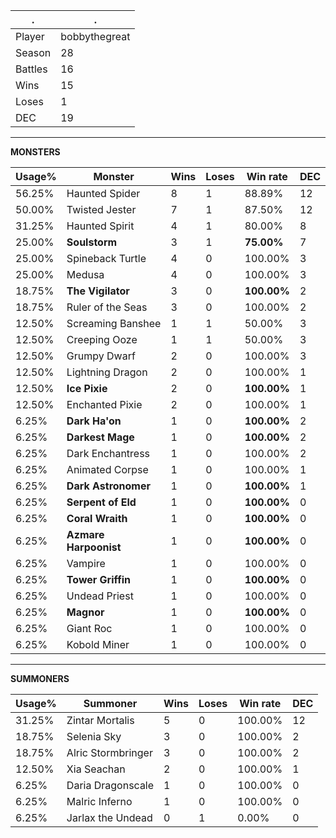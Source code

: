 .|.
|-|-
Player|bobbythegreat
Season|28
Battles|16
Wins|15
Loses|1
DEC|19

---
**MONSTERS**

Usage%|Monster|Wins|Loses|Win rate|DEC|
-|-|-|-|-|-|
56.25%|Haunted Spider|8|1|88.89%|12|
50.00%|Twisted Jester|7|1|87.50%|12|
31.25%|Haunted Spirit|4|1|80.00%|8|
25.00%|**Soulstorm**|3|1|**75.00%**|7|
25.00%|Spineback Turtle|4|0|100.00%|3|
25.00%|Medusa|4|0|100.00%|3|
18.75%|**The Vigilator**|3|0|**100.00%**|2|
18.75%|Ruler of the Seas|3|0|100.00%|2|
12.50%|Screaming Banshee|1|1|50.00%|3|
12.50%|Creeping Ooze|1|1|50.00%|3|
12.50%|Grumpy Dwarf|2|0|100.00%|3|
12.50%|Lightning Dragon|2|0|100.00%|1|
12.50%|**Ice Pixie**|2|0|**100.00%**|1|
12.50%|Enchanted Pixie|2|0|100.00%|1|
6.25%|**Dark Ha'on**|1|0|**100.00%**|2|
6.25%|**Darkest Mage**|1|0|**100.00%**|2|
6.25%|Dark Enchantress|1|0|100.00%|2|
6.25%|Animated Corpse|1|0|100.00%|1|
6.25%|**Dark Astronomer**|1|0|**100.00%**|1|
6.25%|**Serpent of Eld**|1|0|**100.00%**|0|
6.25%|**Coral Wraith**|1|0|**100.00%**|0|
6.25%|**Azmare Harpoonist**|1|0|**100.00%**|0|
6.25%|Vampire|1|0|100.00%|0|
6.25%|**Tower Griffin**|1|0|**100.00%**|0|
6.25%|Undead Priest|1|0|100.00%|0|
6.25%|**Magnor**|1|0|**100.00%**|0|
6.25%|Giant Roc|1|0|100.00%|0|
6.25%|Kobold Miner|1|0|100.00%|0|

---
**SUMMONERS**

Usage%|Summoner|Wins|Loses|Win rate|DEC|
-|-|-|-|-|-|
31.25%|Zintar Mortalis|5|0|100.00%|12|
18.75%|Selenia Sky|3|0|100.00%|2|
18.75%|Alric Stormbringer|3|0|100.00%|2|
12.50%|Xia Seachan|2|0|100.00%|1|
6.25%|Daria Dragonscale|1|0|100.00%|0|
6.25%|Malric Inferno|1|0|100.00%|0|
6.25%|Jarlax the Undead|0|1|0.00%|0|
